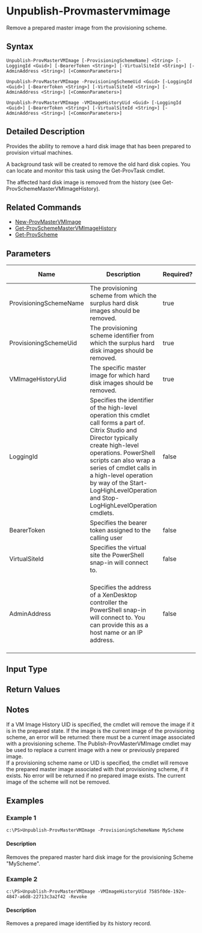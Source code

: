 ﻿
# Unpublish-Provmastervmimage
Remove a prepared master image from the provisioning scheme.
## Syntax
```
Unpublish-ProvMasterVMImage [-ProvisioningSchemeName] <String> [-LoggingId <Guid>] [-BearerToken <String>] [-VirtualSiteId <String>] [-AdminAddress <String>] [<CommonParameters>]

Unpublish-ProvMasterVMImage -ProvisioningSchemeUid <Guid> [-LoggingId <Guid>] [-BearerToken <String>] [-VirtualSiteId <String>] [-AdminAddress <String>] [<CommonParameters>]

Unpublish-ProvMasterVMImage -VMImageHistoryUid <Guid> [-LoggingId <Guid>] [-BearerToken <String>] [-VirtualSiteId <String>] [-AdminAddress <String>] [<CommonParameters>]
```
## Detailed Description
Provides the ability to remove a hard disk image that has been prepared to provision virtual machines.

A background task will be created to remove the old hard disk copies.  You can locate and monitor this task using the Get-ProvTask cmdlet.

The affected hard disk image is removed from the history (see Get-ProvSchemeMasterVMImageHistory).


## Related Commands

* [New-ProvMasterVMImage](./New-ProvMasterVMImage/)
* [Get-ProvSchemeMasterVMImageHistory](./Get-ProvSchemeMasterVMImageHistory/)
* [Get-ProvScheme](./Get-ProvScheme/)
## Parameters
| Name   | Description | Required? | Pipeline Input | Default Value |
| --- | --- | --- | --- | --- |
| ProvisioningSchemeName | The provisioning scheme from which the surplus hard disk images should be removed. | true | true (ByPropertyName) |  |
| ProvisioningSchemeUid | The provisioning scheme identifier from which the surplus hard disk images should be removed. | true | false |  |
| VMImageHistoryUid | The specific master image for which hard disk images should be removed. | true | false |  |
| LoggingId | Specifies the identifier of the high-level operation this cmdlet call forms a part of. Citrix Studio and Director typically create high-level operations. PowerShell scripts can also wrap a series of cmdlet calls in a high-level operation by way of the Start-LogHighLevelOperation and Stop-LogHighLevelOperation cmdlets. | false | false |  |
| BearerToken | Specifies the bearer token assigned to the calling user | false | false |  |
| VirtualSiteId | Specifies the virtual site the PowerShell snap-in will connect to. | false | false |  |
| AdminAddress | Specifies the address of a XenDesktop controller the PowerShell snap-in will connect to. You can provide this as a host name or an IP address. | false | false | Localhost. Once a value is provided by any cmdlet, this value becomes the default. |

## Input Type

### 

## Return Values

### 

## Notes
If a VM Image History UID is specified, the cmdlet will remove the image if it is in the prepared state. If the image is the current image of the provisioning scheme, an error will be returned: there must be a current image associated with a provisioning scheme. The Publish-ProvMasterVMImage cmdlet may be used to replace a current image with a new or previously prepared image.<br>    If a provisioning scheme name or UID is specified, the cmdlet will remove the prepared master image associated with that provisioning scheme, if it exists. No error will be returned if no prepared image exists. The current image of the scheme will not be removed.
## Examples

### Example 1
```
c:\PS>Unpublish-ProvMasterVMImage -ProvisioningSchemeName MyScheme
```
#### Description
Removes the prepared master hard disk image for the provisioning Scheme "MyScheme".
### Example 2
```
c:\PS>Unpublish-ProvMasterVMImage -VMImageHistoryUid 7585f0de-192e-4847-a6d8-22713c3a2f42 -Revoke
```
#### Description
Removes a prepared image identified by its history record.
